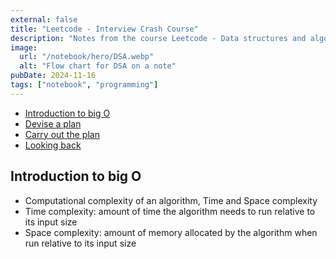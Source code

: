 ```yaml
---
external: false
title: "Leetcode - Interview Crash Course"
description: "Notes from the course Leetcode - Data structures and algorithms"
image:
  url: "/notebook/hero/DSA.webp"
  alt: "Flow chart for DSA on a note"
pubDate: 2024-11-16
tags: ["notebook", "programming"]
---
```


- [Introduction to big O](#understand-the-problem)
- [Devise a plan](#devise-a-plan)
- [Carry out the plan](#carry-out-the-plan)
- [Looking back](#looking-back)

## Introduction to big O
- Computational complexity of an algorithm, Time and Space complexity
- Time complexity: amount of time the algorithm needs to run relative to its input size
- Space complexity: amount of memory allocated by the algorithm when run relative to its input size